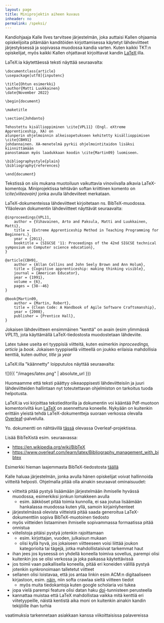 ```yaml
---
layout: page
title: Miniprojektin aiheen kuvaus
inheader: no
permalink: /speksi/
---
```


Kandiohjaaja Kalle Ilves tarvitsee järjestelmän, joka auttaisi Kallen ohjaamia opiskelijoita pitämään kanditöiden kirjottamisessa käytetyt lähdeviitteet järjestyksessä ja sopivassa muodossa kandia varten. Kuten kaikki TKT:n opiskelijat, myös kaikki Kallen ohjattavat kirjoittavat kandin [LaTeX](https://www.latex-project.org/):illa.

LaTeX:ia käytettäessä teksti näyttää seuraavalta:

```
\documentclass{article}
\usepackage[utf8]{inputenc}

\title{Ohtun esimerkki}
\author{Matti Luukkainen}
\date{November 2022}

\begin{document}

\maketitle

\section{Johdanto}

Tehostettu kisällioppiminen \cite{VPL11} (Engl. eXtreme Apprenticeship, XA) on
alunperin ohjelmoinnin alkeisopetukseen kehitetty kisällioppimisen \cite{CBH91}
johdannainen. XA-menetelmä pyrkii ohjelmointitaidon lisäksi kiinnittämään 
panostamaan myös laadukkaan koodin \cite{Martin09} luomiseen. 

\bibliographystyle{plain} 
\bibliography{references}

\end{document}
```

Tekstissä on siis mukana muotoiluun vaikuttavia vinoviivalla alkavia LaTeX-komentoja. Miniprojektissa tehtävän softan kriittinen komento on _\cite{viiteavain}_ jonka avulla lähdeviiteet merkataan. 

LaTeX-dokumenteissa lähdeviitteet kirjoitetaan ns. BibTeX-muodossa. Ylläolevan dokumentin lähdeviitteet näyttävät seuraavalta:


```
@inproceedings{VPL11,
    author = {Vihavainen, Arto and Paksula, Matti and Luukkainen, Matti},
    title = {Extreme Apprenticeship Method in Teaching Programming for Beginners.},
    year = {2011},
    booktitle = {SIGCSE '11: Proceedings of the 42nd SIGCSE technical symposium on Computer science education},
}

@article{CBH91,
    author = {Allan Collins and John Seely Brown and Ann Holum},
    title = {Cognitive apprenticeship: making thinking visible},
    journal = {American Educator},
    year = {1991},
    volume = {6},
    pages = {38--46}
}

@book{Martin09,
    author = {Martin, Robert},
    title = {Clean Code: A Handbook of Agile Software Craftsmanship},
    year = {2008},
    publisher = {Prentice Hall},
}
```

Jokaisen lähdeviitteen ensimmäinen "kenttä" on avain (esim ylimmässä _VPL11_), jota käyttämällä LaTeX-tiedostosta muodostetaan lähdeviite.

Latex tukee useita eri tyyppisiä viitteitä, kuten esimerkin _inproceedings, article_ ja _book_. Jokaisen tyyppisellä viitteellä on joukko erilaisia mahdollisia kenttiä, kuten _author, title_ ja _year_

LaTeX:illa "käännetty" loipputulos näyttää seuraavalta:

![]({{ "/images/latex.png" | absolute_url }})

Huomaamme että teksti päättyy oikeaoppisesti lähdeviitteisiin ja juuri lähdeviitteiden hallintaan nyt toteutettavan ohjelmiston on tarkoitus tuoda helpotusta.

LaTeX:ia voi kirjoittaa tekstieditorilla ja dokumentin voi kääntää Pdf-muotoon komentoriviltä kun [LaTeX](https://www.latex-project.org/) on asennettuna koneelle. Nykyään on kuitenkin erittäin yleistä tehdä LaTeX-dokumentteja suoraan verkossa olevalla [Overleaf](https://www.overleaf.com/)-palvelulla. 

Yo. dokumentti on nähtävillä [tässä](https://www.overleaf.com/read/pxspwqwfzgrj) olevassa Overleaf-projektissa.

Lisää BibTeXistä esim. seuraavassa:

- <https://en.wikipedia.org/wiki/BibTeX>
- <https://www.overleaf.com/learn/latex/Bibliography_management_with_bibtex>

Esimerkki hieman laajemmasta BibTeX-tiedostosta [täällä](/bibtex)

Kalle haluaa järjestelmän, jonka avulla hänen opiskelijat voivat hallinnoida viitteitä helposti. Ohjelmalla pitää olla ainakin seuraavat ominaisuudet:
- viitteitä pitää pystyä lisäämään järjestelmään ihmiselle hyvässä muodossa, esimerkiksi jonkun lomakkeen avulla
  - esim. ääkköset pitää toimia kunnolla, ei saa joutua lisäämään hankalassa muodossa kuten yllä, samoin kirjainlyhenteet
- järjestelmässä olevista viitteistä pitää saada generoitua LaTeX-dokumenttiin sopiva BibTeX-muotoinen tiedosto
- myös viitteiden listaaminen ihmiselle sopivammassa formaatissa pitää onnistua
- viitelistoja pitäisi pystyä jotenkin rajoittamaan
  - esim. kirjottajan, vuoden, julkaisun mukaan
  - olisi kyllä hyvä, jos jokaiseen viitteeseen voisi liittää joukon kategorioita tai tägejä, jotka mahdollistaisivat tarkemmat haut
-  ihan jees jos kyseessä on yhdellä koneella toimiva sovellus, parempi olisi kuitenkin jos se olisi verkossa ja joka paikassa käytettävissä
- jos toimii vaan paikallisella koneella, pitää eri koneiden välillä pystyä jotenkin synkronoimaan talletetut viitteet
- sellanen olisi loistavaa, että jos antaa linkin esim ACM:n digitaaliseen kirjastoon, esim. [näin](https://dl.acm.org/doi/10.1145/2380552.2380613), niin softa crawlaa sieltä viitteen tiedot
  - myös muita tiedokantoja kuten google scholaria voi tukea
- jopa vielä parempi feature olisi datan haku [doi](https://www.doi.org/)-tunnisteen perusteella
- kannattaa muistaa että LaTeX mahdollistaa vaikka mitä kenttiä eri viitetyypeille, näistä kentistä aika moni on kuitenkin ainakin kandin tekijöille ihan turhia

vaatimuksia tarkennetaan asiakkaan kanssa viikoittaisissa palavereissa
